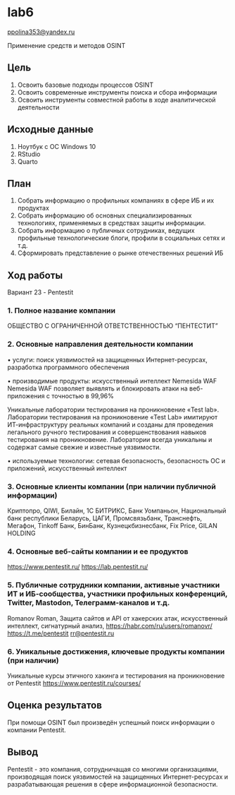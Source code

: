 lab6
================
ppolina353@yandex.ru

Применение средств и методов OSINT

## Цель

1.  Освоить базовые подходы процессов OSINT
2.  Освоить современные инструменты поиска и сбора информации
3.  Освоить инструменты совместной работы в ходе аналитической
    деятельности

## Исходные данные

1.  Ноутбук с ОС Windows 10
2.  RStudio
3.  Quarto

## План

1.  Собрать информацию о профильных компаниях в сфере ИБ и их продуктах
2.  Собрать информацию об основных специализированных технологиях,
    применяемых в средствах защиты информации.
3.  Собрать информацию о публичных сотрудниках, ведущих профильные
    технологические блоги, профили в социальных сетях и т.д.
4.  Сформировать представление о рынке отечественных решений ИБ

## Ход работы

Вариант 23 - Pentestit

### 1. Полное название компании

ОБЩЕСТВО С ОГРАНИЧЕННОЙ ОТВЕТСТВЕННОСТЬЮ “ПЕНТЕСТИТ”

### 2. Основные направления деятельности компании

• услуги: поиск уязвимостей на защищенных Интернет-ресурсах, разработка
программного обеспечения

• производимые продукты: искусственный интеллект Nemesida WAF Nemesida
WAF позволяет выявлять и блокировать атаки на веб-приложения с точностью
в 99,96%

Уникальные лаборатории тестирования на проникновение «Test lab».
Лаборатории тестирования на проникновение «Test Lab» имитируют
ИТ-инфраструктуру реальных компаний и созданы для проведения легального
ручного тестирования и совершенствования навыков тестирования на
проникновение. Лаборатории всегда уникальны и содержат самые свежие и
известные уязвимости.

• используемые технологии: сетевая безопасность, безопасность ОС и
приложений, искусственный интеллект

### 3. Основные клиенты компании (при наличии публичной информации)

Криптопро, QIWI, Билайн, 1С БИТРИКС, Банк Уомпаньон, Национальный банк
республики Беларусь, ЦАГИ, Промсвязьбанк, Транснефть, Мегафон, Tinkoff
Банк, БинБанк, Кузнецкбизнесбанк, Fix Price, GILAN HOLDING

### 4. Основные веб-сайты компании и ее продуктов

https://www.pentestit.ru/ https://lab.pentestit.ru/

### 5. Публичные сотрудники компании, активные участники ИТ и ИБ-сообщества, участники профильных конференций, Twitter, Mastodon, Телеграмм-каналов и т.д.

Romanov Roman, 
Защита сайтов и API от хакерских атак, искусственный интеллект, сигнатурный анализ,
https://habr.com/ru/users/romanovr/ 
https://t.me/pentestit
rr@pentestit.ru 

### 6. Уникальные достижения, ключевые продукты компании (при наличии)

Уникальные курсы этичного хакинга и тестирования на проникновение от
Pentestit https://www.pentestit.ru/courses/

## Оценка результатов

При помощи OSINT был произведён успешный поиск информации о компании
Pentestit.

## Вывод

Pentestit - это компания, сотрудничащая со многими организациями,
производящая поиск уязвимостей на защищенных Интернет-ресурсах и
разрабатывающая решения в сфере информационной безопасности.
